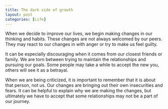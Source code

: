```yaml
---
title: The dark side of growth
layout: post
categories: [Life]
---
```


 When we decide to improve our lives, we begin making changes in our thinking and habits. These changes are not always welcomed by our peers. They may react to our changes in with anger or try to make us feel guilty.

It can be especially discouraging when it comes from our closest friends or family. We are torn between trying to maintain the relationships and pursuing our goals. Some people may take a while to accept the new you, others will see it as a betrayal. 

When we are being criticized, it is important to remember that it is about that person, not us. Our changes are bringing out their own insecurities and fears. It can be helpful to explain why we are making the changes, but ultimately we have to accept that some relationships may not be a part of our journey.

